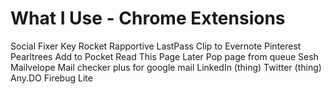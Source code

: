 # What I Use - Chrome Extensions

Social Fixer
Key Rocket
Rapportive
LastPass
Clip to Evernote
Pinterest
Pearltrees
Add to Pocket
Read This Page Later
Pop page from queue
Sesh
Mailvelope
Mail checker plus for google mail
LinkedIn (thing)
Twitter (thing)
Any.DO
Firebug Lite